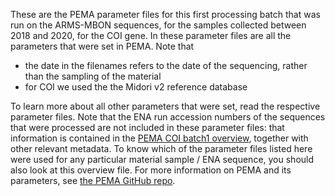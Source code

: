 These are the PEMA parameter files for this first processing batch that was run on the ARMS-MBON sequences, for the samples collected between 2018 and 2020, for the COI gene. 
In these parameter files are all the parameters that were set in PEMA. Note that 
* the date in the filenames refers to the date of the sequencing, rather than the sampling of the material
* for COI we used the the Midori v2 reference database

To learn more about all other parameters that were set, read the respective parameter files.
Note that the ENA run accession numbers of the sequences that were processed are not included in these parameter files: that information is contained in the
[PEMA COI batch1 overview](https://github.com/arms-mbon/analysis_release_001/blob/main/pema_overview_COI_batch1.xlsx), together with other relevant metadata. To know which of the parameter files listed here were used for any particular material sample / ENA sequence, you should also look at this overview file. 
For more information on PEMA and its parameters, see [the PEMA GitHub repo](https://github.com/hariszaf/pema).
